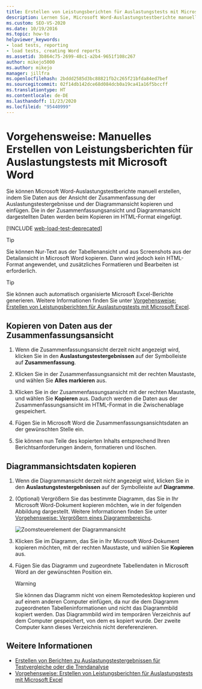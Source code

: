 ```yaml
---
title: Erstellen von Leistungsberichten für Auslastungstests mit Microsoft Word
description: Lernen Sie, Microsoft Word-Auslastungstestberichte manuell zu erstellen, indem Sie Daten aus der Ansicht der Zusammenfassung der Auslastungstestergebnisse und der Diagrammansicht kopieren und einfügen.
ms.custom: SEO-VS-2020
ms.date: 10/19/2016
ms.topic: how-to
helpviewer_keywords:
- load tests, reporting
- load tests, creating Word reports
ms.assetid: 3b864c75-2699-48c1-a2b4-9651f108c267
author: mikejo5000
ms.author: mikejo
manager: jillfra
ms.openlocfilehash: 2bddd2585d3bc88821fb2c265f21bfda84ed7bef
ms.sourcegitcommit: 02f14db142dce68d084dcb0a19ca41a16f5bccff
ms.translationtype: HT
ms.contentlocale: de-DE
ms.lasthandoff: 11/23/2020
ms.locfileid: "95440999"
---
```

# <a name="how-to-manually-create-a-load-test-performance-report-using-microsoft-word"></a>Vorgehensweise: Manuelles Erstellen von Leistungsberichten für Auslastungstests mit Microsoft Word

Sie können Microsoft Word-Auslastungstestberichte manuell erstellen, indem Sie Daten aus der Ansicht der Zusammenfassung der Auslastungstestergebnisse und der Diagrammansicht kopieren und einfügen. Die in der Zusammenfassungsansicht und Diagrammansicht dargestellten Daten werden beim Kopieren im HTML-Format eingefügt.

[!INCLUDE [web-load-test-deprecated](includes/web-load-test-deprecated.md)]

> [!TIP]
> Sie können Nur-Text aus der Tabellenansicht und aus Screenshots aus der Detailansicht in Microsoft Word kopieren. Dann wird jedoch kein HTML-Format angewendet, und zusätzliches Formatieren und Bearbeiten ist erforderlich.

> [!TIP]
> Sie können auch automatisch organisierte Microsoft Excel-Berichte generieren. Weitere Informationen finden Sie unter [Vorgehensweise: Erstellen von Leistungsberichten für Auslastungstests mit Microsoft Excel](../test/how-to-create-load-test-performance-reports-using-microsoft-excel.md).

## <a name="copy-summary-view-data"></a>Kopieren von Daten aus der Zusammenfassungsansicht

1. Wenn die Zusammenfassungsansicht derzeit nicht angezeigt wird, klicken Sie in den **Auslastungstestergebnissen** auf der Symbolleiste auf **Zusammenfassung**.

2. Klicken Sie in der Zusammenfassungsansicht mit der rechten Maustaste, und wählen Sie **Alles markieren** aus.

3. Klicken Sie in der Zusammenfassungsansicht mit der rechten Maustaste, und wählen Sie **Kopieren** aus. Dadurch werden die Daten aus der Zusammenfassungsansicht im HTML-Format in die Zwischenablage gespeichert.

4. Fügen Sie in Microsoft Word die Zusammenfassungsansichtsdaten an der gewünschten Stelle ein.

5. Sie können nun Teile des kopierten Inhalts entsprechend Ihren Berichtsanforderungen ändern, formatieren und löschen.

## <a name="copy-graph-view-data"></a>Diagrammansichtsdaten kopieren

1. Wenn die Diagrammansicht derzeit nicht angezeigt wird, klicken Sie in den **Auslastungstestergebnissen** auf der Symbolleiste auf **Diagramme**.

2. (Optional) Vergrößern Sie das bestimmte Diagramm, das Sie in Ihr Microsoft Word-Dokument kopieren möchten, wie in der folgenden Abbildung dargestellt. Weitere Informationen finden Sie unter [Vorgehensweise: Vergrößern eines Diagrammbereichs](../test/how-to-zoom-in-on-a-region-of-the-graph-in-load-test-results.md).

     ![Zoomsteuerelement der Diagrammansicht](../test/media/ltest_zoomcontrol.png)

3. Klicken Sie im Diagramm, das Sie in Ihr Microsoft Word-Dokument kopieren möchten, mit der rechten Maustaste, und wählen Sie **Kopieren** aus.

4. Fügen Sie das Diagramm und zugeordnete Tabellendaten in Microsoft Word an der gewünschten Position ein.

    > [!WARNING]
    > Sie können das Diagramm nicht von einem Remotedesktop kopieren und auf einem anderen Computer einfügen, da nur die dem Diagramm zugeordneten Tabelleninformationen und nicht das Diagrammbild kopiert werden. Das Diagrammbild wird im temporären Verzeichnis auf dem Computer gespeichert, von dem es kopiert wurde. Der zweite Computer kann dieses Verzeichnis nicht dereferenzieren.

## <a name="see-also"></a>Weitere Informationen

- [Erstellen von Berichten zu Auslastungstestergebnissen für Testvergleiche oder die Trendanalyse](../test/compare-load-test-results.md)
- [Vorgehensweise: Erstellen von Leistungsberichten für Auslastungstests mit Microsoft Excel](../test/how-to-create-load-test-performance-reports-using-microsoft-excel.md)

